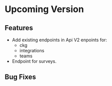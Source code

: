# Upcoming Version

## Features
* Add existing endpoints in Api V2 enpoints for:
    * ckg
    * integrations
    * teams
* Endpoint for surveys.

## Bug Fixes